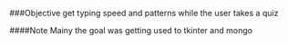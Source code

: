 ###Objective
get typing speed and patterns while the user takes a quiz

####Note
Mainy the goal was getting used to tkinter and mongo
